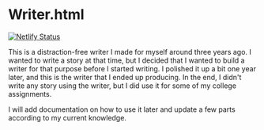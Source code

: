 # Writer.html
[![Netlify Status](https://api.netlify.com/api/v1/badges/dbb8037b-9594-43a2-a349-f283e4821a91/deploy-status)](https://festive-lichterman-98ebff.netlify.com)

This is a distraction-free writer I made for myself around three years ago. I wanted to write a story at that time, but I decided that I wanted to build a writer for that purpose before I started writing. I polished it up a bit one year later, and this is the writer that I ended up producing. In the end, I didn't write any story using the writer, but I did use it for some of my college assignments.

I will add documentation on how to use it later and update a few parts according to my current knowledge.
